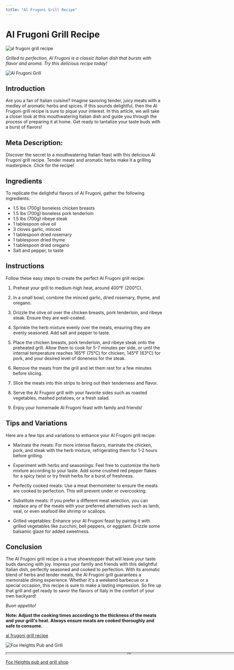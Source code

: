 ```yaml
---
title: "Al Frugoni Grill Recipe"
---
```

# Al Frugoni Grill Recipe


![al frugoni grill recipe](https://images.unsplash.com/photo-1665623544705-8ee566905a22?ixid=M3w0ODkxMTF8MHwxfHNlYXJjaHwxfHxhbCUyMGZydWdvbmklMjBncmlsbCUyMHJlY2lwZXxlbnwwfHx8fDE2OTI4MDI3NzB8MA&ixlib=rb-4.0.3&w=512&fit=max)

*Grilled to perfection, Al Frugoni is a classic Italian dish that bursts with flavor and aroma. Try this delicious recipe today!*

![Al Frugoni Grill](image_link_here)

## Introduction

Are you a fan of Italian cuisine? Imagine savoring tender, juicy meats with a medley of aromatic herbs and spices. If this sounds delightful, then the Al Frugoni grill recipe is sure to pique your interest. In this article, we will take a closer look at this mouthwatering Italian dish and guide you through the process of preparing it at home. Get ready to tantalize your taste buds with a burst of flavors!

## Meta Description:

Discover the secret to a mouthwatering Italian feast with this delicious Al Frugoni grill recipe. Tender meats and aromatic herbs make it a grilling masterpiece. Click for the recipe!

## Ingredients

To replicate the delightful flavors of Al Frugoni, gather the following ingredients:

- 1.5 lbs (700g) boneless chicken breasts
- 1.5 lbs (700g) boneless pork tenderloin
- 1.5 lbs (700g) ribeye steak
- 1 tablespoon olive oil
- 3 cloves garlic, minced
- 1 tablespoon dried rosemary
- 1 tablespoon dried thyme
- 1 tablespoon dried oregano
- Salt and pepper, to taste

## Instructions

Follow these easy steps to create the perfect Al Frugoni grill recipe:

1. Preheat your grill to medium-high heat, around 400°F (200°C).

2. In a small bowl, combine the minced garlic, dried rosemary, thyme, and oregano.

3. Drizzle the olive oil over the chicken breasts, pork tenderloin, and ribeye steak. Ensure they are well-coated.

4. Sprinkle the herb mixture evenly over the meats, ensuring they are evenly seasoned. Add salt and pepper to taste.

5. Place the chicken breasts, pork tenderloin, and ribeye steak onto the preheated grill. Allow them to cook for 5-7 minutes per side, or until the internal temperature reaches 165°F (75°C) for chicken, 145°F (63°C) for pork, and your desired level of doneness for the steak.

6. Remove the meats from the grill and let them rest for a few minutes before slicing.

7. Slice the meats into thin strips to bring out their tenderness and flavor.

8. Serve the Al Frugoni grill with your favorite sides such as roasted vegetables, mashed potatoes, or a fresh salad.

9. Enjoy your homemade Al Frugoni feast with family and friends!

## Tips and Variations

Here are a few tips and variations to enhance your Al Frugoni grill recipe:

- Marinate the meats: For more intense flavors, marinate the chicken, pork, and steak with the herb mixture, refrigerating them for 1-2 hours before grilling.

- Experiment with herbs and seasonings: Feel free to customize the herb mixture according to your taste. Add some crushed red pepper flakes for a spicy twist or try fresh herbs for a burst of freshness.

- Perfectly cooked meats: Use a meat thermometer to ensure the meats are cooked to perfection. This will prevent under or overcooking.

- Substitute meats: If you prefer a different meat selection, you can replace any of the meats with your preferred alternatives such as lamb, veal, or even seafood like shrimp or scallops.

- Grilled vegetables: Enhance your Al Frugoni feast by pairing it with grilled vegetables like zucchini, bell peppers, or eggplant. Drizzle some balsamic glaze for added sweetness.

## Conclusion

The Al Frugoni grill recipe is a true showstopper that will leave your taste buds dancing with joy. Impress your family and friends with this delightful Italian dish, perfectly seasoned and cooked to perfection. With its aromatic blend of herbs and tender meats, the Al Frugoni grill guarantees a memorable dining experience. Whether it's a weekend barbecue or a special occasion, this recipe is sure to make a lasting impression. So fire up that grill and get ready to savor the flavors of Italy in the comfort of your own backyard!

*Buon appetito!*

**Note: Adjust the cooking times according to the thickness of the meats and your grill's heat. Always ensure meats are cooked thoroughly and safe to consume.**

[al frugoni grill recipe](https://foxheightspubandgrill.com/post/al-frugoni-grill-recipe)

![Fox Heights Pub and Grill](https://foxheightspubandgrill.com/tools/sitemap)

<iframe src='https://foxheightspubandgrill.com/post/al-frugoni-grill-recipe' width='800' height='5'></iframe>

[Fox Heights pub and grill shop](https://foxheightspubandgrill.com/tools/sitemap)